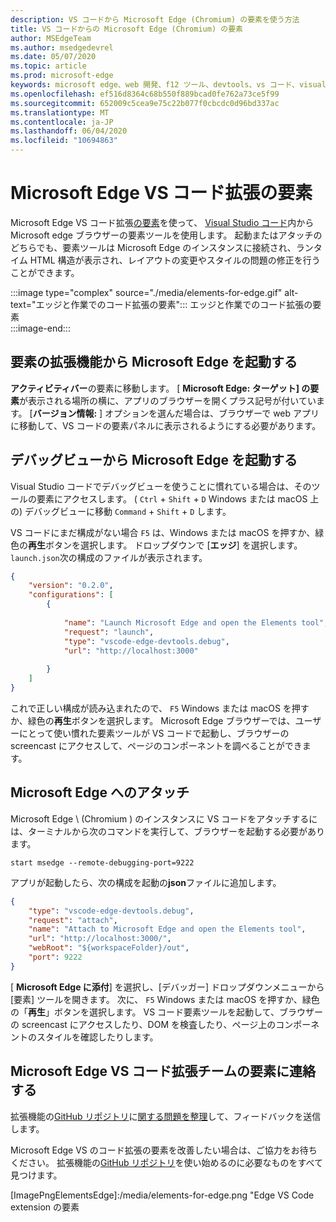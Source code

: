 ```yaml
---
description: VS コードから Microsoft Edge (Chromium) の要素を使う方法
title: VS コードからの Microsoft Edge (Chromium) の要素
author: MSEdgeTeam
ms.author: msedgedevrel
ms.date: 05/07/2020
ms.topic: article
ms.prod: microsoft-edge
keywords: microsoft edge、web 開発、f12 ツール、devtools、vs コード、visual studio コード、要素
ms.openlocfilehash: ef516d8364c68b550f889bcad0fe762a73ce5f99
ms.sourcegitcommit: 652009c5cea9e75c22b077f0cbcdc0d96bd337ac
ms.translationtype: MT
ms.contentlocale: ja-JP
ms.lasthandoff: 06/04/2020
ms.locfileid: "10694863"
---
```

# Microsoft Edge VS コード拡張の要素  

Microsoft Edge VS コード拡張[の要素][VisualstudioMarketplaceElementsMicrosoftEdgeChromium]を使って、 [Visual Studio コード][VisualstudioCode]内から Microsoft edge ブラウザーの要素ツールを使用します。  起動またはアタッチのどちらでも、要素ツールは Microsoft Edge のインスタンスに接続され、ランタイム HTML 構造が表示され、レイアウトの変更やスタイルの問題の修正を行うことができます。  

:::image type="complex" source="./media/elements-for-edge.gif" alt-text="エッジと作業でのコード拡張の要素":::
   エッジと作業でのコード拡張の要素  
:::image-end:::

<!--![Elements for Edge VS Code extension at work][ImageGifElementsEdge]  -->  

## 要素の拡張機能から Microsoft Edge を起動する  

**アクティビティバー**の要素に移動します。  [ **Microsoft Edge: ターゲット] の要素**が表示される場所の横に、アプリのブラウザーを開くプラス記号が付いています。  [**バージョン情報:** ] オプションを選んだ場合は、ブラウザーで web アプリに移動して、VS コードの要素パネルに表示されるようにする必要があります。  

## デバッグビューから Microsoft Edge を起動する  

Visual Studio コードでデバッグビューを使うことに慣れている場合は、そのツールの要素にアクセスします。  ( `Ctrl` + `Shift` + `D` Windows または macOS 上の) デバッグビューに移動 `Command` + `Shift` + `D` します。  

VS コードにまだ構成がない場合 `F5` は、Windows または macOS を押すか、緑色の**再生**ボタンを選択します。 ドロップダウンで [**エッジ**] を選択します。 `launch.json`次の構成のファイルが表示されます。  

```json
{
    "version": "0.2.0",
    "configurations": [
        {
            
            "name": "Launch Microsoft Edge and open the Elements tool",
            "request": "launch",
            "type": "vscode-edge-devtools.debug",
            "url": "http://localhost:3000"
        
        }
    ]
}
```  

これで正しい構成が読み込まれたので、 `F5` Windows または macOS を押すか、緑色の**再生**ボタンを選択します。 Microsoft Edge ブラウザーでは、ユーザーにとって使い慣れた要素ツールが VS コードで起動し、ブラウザーの screencast にアクセスして、ページのコンポーネントを調べることができます。  

## Microsoft Edge へのアタッチ  

Microsoft Edge \ (Chromium \) のインスタンスに VS コードをアタッチするには、ターミナルから次のコマンドを実行して、ブラウザーを起動する必要があります。  

`start msedge --remote-debugging-port=9222`  

アプリが起動したら、次の構成を起動の**json**ファイルに追加します。  

```json
{
    "type": "vscode-edge-devtools.debug",
    "request": "attach",
    "name": "Attach to Microsoft Edge and open the Elements tool",
    "url": "http://localhost:3000/",
    "webRoot": "${workspaceFolder}/out",
    "port": 9222
}
```  

[ **Microsoft Edge に添付**] を選択し、[デバッガー] ドロップダウンメニューから [要素] ツールを開きます。  次に、 `F5` Windows または macOS を押すか、緑色の「**再生**」ボタンを選択します。  VS コード要素ツールを起動して、ブラウザーの screencast にアクセスしたり、DOM を検査したり、ページ上のコンポーネントのスタイルを確認したりします。  

## Microsoft Edge VS コード拡張チームの要素に連絡する  

拡張機能の[GitHub リポジトリ][GithubMicrosoftVscodeEdgeDevtools]に[関する問題を整理][GithubMicrosoftVscodeEdgeDevtoolsNewIssue]して、フィードバックを送信します。  

Microsoft Edge VS のコード拡張の要素を改善したい場合は、ご協力をお待ちください。  拡張機能の[GitHub リポジトリ][GithubMicrosoftVscodeEdgeDevtools]を使い始めるのに必要なものをすべて見つけます。  

<!-- image links -->  

<!--[ImageGifElementsEdge]: ./media/elements-for-edge.gif "Elements for Edge VS Code extension in action"  -->  
[ImagePngElementsEdge]:/media/elements-for-edge.png "Edge VS Code extension の要素  

<!--links -->  

[VscodeElementsEdge]: ./elements-for-edge.md "Microsoft Edge VS コード拡張の要素 |Microsoft ドキュメント"  

[VisualstudioCode]: https://code.visualstudio.com "Visual Studio コード"  
[VisualStudioCodeDocs]: https://code.visualstudio.com/Docs "ドキュメント |Visual Studio コード"   

[GithubMicrosoftVscodeEdgeDevtools]: https://github.com/Microsoft/vscode-edge-devtools "microsoft/vscode-edge-devtools |GitHub"  
[GithubMicrosoftVscodeEdgeDevtoolsNewIssue]: https://github.com/Microsoft/vscode-edge-devtools/issues/new "新しい問題-microsoft/vscode-edge tools |GitHub"

[VisualstudioMarketplaceElementsMicrosoftEdgeChromium]: https://marketplace.visualstudio.com/items?itemName=ms-edgedevtools.vscode-edge-devtools "Microsoft Edge の要素 (Chromium) |Visual Studio Marketplace"  
